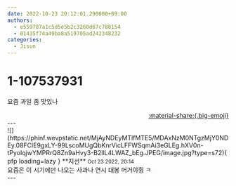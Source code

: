 ```yaml
---
date: 2022-10-23 20:12:01.290000+09:00
authors:
  - e559787a1c5d5e5b2c3260d67c788154
  - 01435f74a49ba8a519705ad242348232
categories:
  - Jisun
---
```


# 1-107537931

<div class="post-container" markdown="1">
<div class="content-container md-sidebar__scrollwrap" markdown="1">

요즘 과일 좀 맛있나

</div>
</div>

<div style="text-align: right;" markdown="1">
<a href="https://weverse.io/fromis9/fanpost/1-107537931" style="text-align: right;">:material-share:{.big-emoji}</a>
</div>
---

<div class="comments-container md-sidebar__scrollwrap" markdown="1">
<div class="comment" markdown="1">
<div class='id-container' markdown="1">
![](https://phinf.wevpstatic.net/MjAyNDEyMTlfMTE5/MDAxNzM0NTgzMjY0NDEy.08FClE9gxLY-99LscoMUgQbKnrVicLFFWSqmAi3eGLEg.hXV0n-tPyoIqjwYMPRrQ8Zn9aHvy3-B2llL4LWAZ_bEg.JPEG/image.jpg?type=s72){ pfp loading=lazy }
**<span class="artist">지선</span>** <small>Oct 23 2022, 20:14</small><br>
</div>
<div class='comment-body' markdown="1">
요즘은 이 시기에만 나오는 사과나 연시 대봉 머거야쥥 ㅋ
</div>
</div>
</div>
---
